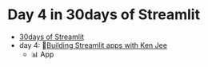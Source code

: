 # Day 4 in 30days of Streamlit
- [30days of Streamlit](https://30days.streamlit.app/?challenge=Day+1)
- day 4: 🔗[Building Streamlit apps with Ken Jee](https://www.youtube.com/watch?v=Yk-unX4KnV4)
  -  📊 App
